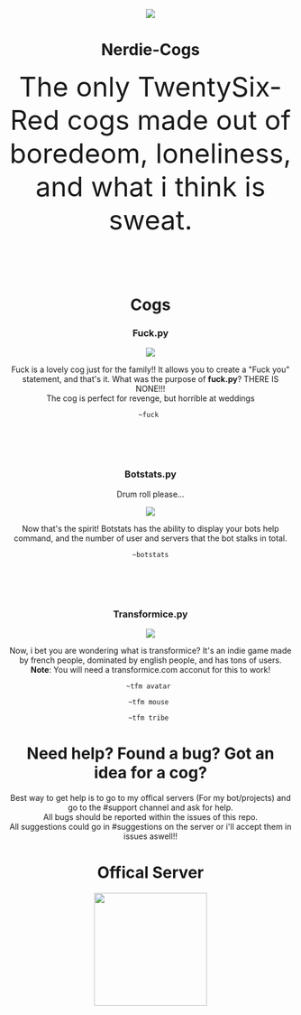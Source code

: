 <p align="center">
  <img src="http://i.imgur.com/OvqOoh0.jpg">
  <h1 align="center" size="70px">Nerdie-Cogs</h1>
  <p align="center"><font size="30"> The only TwentySix-Red cogs made out of boredeom, loneliness, and what i think is sweat. </font></p>
</p>
<br><br><br>
<h1 align="center">Cogs</h1>
<h3 align="center">Fuck.py</h3>
<p align="center"><img src="https://media.giphy.com/media/TZFmvyDvr3WaQ/giphy.gif"></img></p>
<p align="center">Fuck is a lovely cog just for the family!! It allows you to create a "Fuck you" statement, and that's it. What was the purpose of <b>fuck.py</b>? THERE IS NONE!!! <br> The cog is perfect for revenge, but horrible at weddings</p>
<p align="center"><code>~fuck <name></code></p>
<br><br><br>

<h3 align="center">Botstats.py</h3>
<p align="center">Drum roll please...</p>
<p align="center"><img src="http://i.imgur.com/BbgL7x3.gif"></img></p>
<p align="center">Now that's the spirit! Botstats has the ability to display your bots help command, and the number of user and servers that the bot stalks in total.</p>
<p align="center"><code>~botstats</code></p>
<br><br><br>

<h3 align="center">Transformice.py</h3>
<p align="center"><img src="https://media.giphy.com/media/MRPnRXOJpzagw/giphy.gif"></img></p>
<p align="center">Now, i bet you are wondering what is transformice? It's an indie game made by french people, dominated by english people, and has tons of users. <b>Note</b>: You will need a transformice.com acconut for this to work!</p>
<p align="center"><code>~tfm avatar <username></code></p>
<p align="center"><code>~tfm mouse <username></code></p>
<p align="center"><code>~tfm tribe <tribe_name></code></p>

<h1 align="center">Need help? Found a bug? Got an idea for a cog?</h1>
<p align="center">Best way to get help is to go to my offical servers (For my bot/projects) and go to the #support channel and ask for help. <br>All bugs should be reported within the issues of this repo.<br>All suggestions could go in #suggestions on the server or i'll accept them in issues aswell!!</p>

<h1 align="center">Offical Server</h1>
<a href="http://www.discord.me/cherryblossombot">
<center><img src="http://i.imgur.com/8jC15G5.jpg" width="200" height="200"></center>
